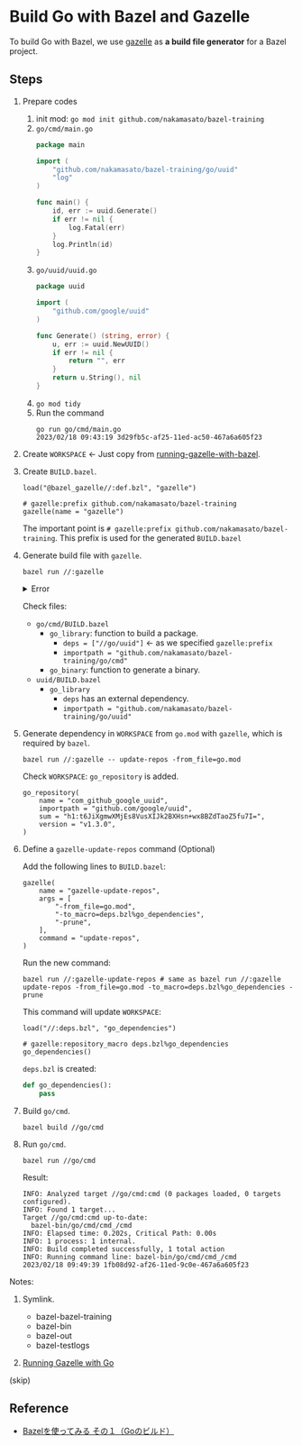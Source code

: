# Build Go with Bazel and Gazelle

To build Go with Bazel, we use [gazelle](https://github.com/bazelbuild/bazel-gazelle) as **a build file generator** for a Bazel project.

## Steps

1. Prepare codes
    1. init mod: `go mod init github.com/nakamasato/bazel-training`
    1. `go/cmd/main.go`
        ```go
        package main

        import (
            "github.com/nakamasato/bazel-training/go/uuid"
            "log"
        )

        func main() {
            id, err := uuid.Generate()
            if err != nil {
                log.Fatal(err)
            }
            log.Println(id)
        }
        ```
    1. `go/uuid/uuid.go`
        ```go
        package uuid

        import (
            "github.com/google/uuid"
        )

        func Generate() (string, error) {
            u, err := uuid.NewUUID()
            if err != nil {
                return "", err
            }
            return u.String(), nil
        }
        ```
    1. `go mod tidy`
    1. Run the command
        ```
        go run go/cmd/main.go
        2023/02/18 09:43:19 3d29fb5c-af25-11ed-ac50-467a6a605f23
        ```
1. Create `WORKSPACE` <- Just copy from [running-gazelle-with-bazel](https://github.com/bazelbuild/bazel-gazelle#running-gazelle-with-bazel).

1. Create `BUILD.bazel`.

    ```
    load("@bazel_gazelle//:def.bzl", "gazelle")

    # gazelle:prefix github.com/nakamasato/bazel-training
    gazelle(name = "gazelle")
    ```

    The important point is `# gazelle:prefix github.com/nakamasato/bazel-training`. This prefix is used for the generated `BUILD.bazel`

1. Generate build file with `gazelle`.

    ```
    bazel run //:gazelle
    ```

    <details><summary>Error</summary>

    ```
    INFO: Analyzed target //:gazelle (1 packages loaded, 2 targets configured).
    INFO: Found 1 target...
    ERROR: /private/var/tmp/_bazel_m.naka/687932582dc396e76af9f4754f6b0686/external/org_golang_x_mod/module/BUILD.bazel:3:11: GoCompilePkg external/org_golang_x_mod/module/module.a [for host] failed: (Exit 1): builder failed: error executing command bazel-out/host/bin/external/go_sdk/builder compilepkg -sdk external/go_sdk -installsuffix darwin_arm64 -src external/org_golang_x_mod/module/module.go -src external/org_golang_x_mod/module/pseudo.go ... (remaining 18 arguments skipped)

    Use --sandbox_debug to see verbose messages from the sandbox and retain the sandbox build root for debugging
    compilepkg: missing strict dependencies:
            /private/var/tmp/_bazel_m.naka/687932582dc396e76af9f4754f6b0686/sandbox/darwin-sandbox/20/execroot/__main__/external/org_golang_x_mod/module/module.go: import of "golang.org/x/xerrors"
    No dependencies were provided.
    Check that imports in Go sources match importpath attributes in deps.
    Target //:gazelle failed to build
    Use --verbose_failures to see the command lines of failed build steps.
    INFO: Elapsed time: 0.339s, Critical Path: 0.14s
    INFO: 9 processes: 9 internal.
    FAILED: Build did NOT complete successfully
    FAILED: Build did NOT complete successfully
    ```

    Solution: add the following to the `WORKSPACE` from ([bazelbuild/bazel-gazelle#1217#issuecomment-1121223764](https://github.com/bazelbuild/bazel-gazelle/issues/1217#issuecomment-1121223764)):

    ```
    go_repository(
        name = "org_golang_x_mod",
        importpath = "golang.org/x/mod",
        sum = "h1:kQgndtyPBW/JIYERgdxfwMYh3AVStj88WQTlNDi2a+o=",
        version = "v0.6.0-dev.0.20220106191415-9b9b3d81d5e3",
        build_external = "external",
    )
    ```

    -> upgrading to bazel 5.3.0 -> no need of this.

    </details>

    Check files:

    - `go/cmd/BUILD.bazel`
        - `go_library`: function to build a package.
            - `deps = ["//go/uuid"]` <- as we specified `gazelle:prefix`
            - `importpath = "github.com/nakamasato/bazel-training/go/cmd"`
        - `go_binary`: function to generate a binary.
    - `uuid/BUILD.bazel`
        - `go_library`
            - `deps` has an external dependency.
            - `importpath = "github.com/nakamasato/bazel-training/go/uuid"`

1. Generate dependency in `WORKSPACE` from `go.mod` with `gazelle`, which is required by `bazel`.

    ```
    bazel run //:gazelle -- update-repos -from_file=go.mod
    ```

    Check `WORKSPACE`: `go_repository` is added.

    ```
    go_repository(
        name = "com_github_google_uuid",
        importpath = "github.com/google/uuid",
        sum = "h1:t6JiXgmwXMjEs8VusXIJk2BXHsn+wx8BZdTaoZ5fu7I=",
        version = "v1.3.0",
    )
    ```

1. Define a `gazelle-update-repos` command (Optional)

    Add the following lines to `BUILD.bazel`:

    ```
    gazelle(
        name = "gazelle-update-repos",
        args = [
            "-from_file=go.mod",
            "-to_macro=deps.bzl%go_dependencies",
            "-prune",
        ],
        command = "update-repos",
    )
    ```

    Run the new command:

    ```
    bazel run //:gazelle-update-repos # same as bazel run //:gazelle update-repos -from_file=go.mod -to_macro=deps.bzl%go_dependencies -prune
    ```

    This command will update `WORKSPACE`:

    ```
    load("//:deps.bzl", "go_dependencies")

    # gazelle:repository_macro deps.bzl%go_dependencies
    go_dependencies()
    ```

    `deps.bzl` is created:

    ```python
    def go_dependencies():
        pass
    ```

1. Build `go/cmd`.

    ```
    bazel build //go/cmd
    ```

1. Run `go/cmd`.

    ```
    bazel run //go/cmd
    ```

    Result:
    ```
    INFO: Analyzed target //go/cmd:cmd (0 packages loaded, 0 targets configured).
    INFO: Found 1 target...
    Target //go/cmd:cmd up-to-date:
      bazel-bin/go/cmd/cmd_/cmd
    INFO: Elapsed time: 0.202s, Critical Path: 0.00s
    INFO: 1 process: 1 internal.
    INFO: Build completed successfully, 1 total action
    INFO: Running command line: bazel-bin/go/cmd/cmd_/cmd
    2023/02/18 09:49:39 1fb08d92-af26-11ed-9c0e-467a6a605f23
    ```

Notes:

1. Symlink.
    - bazel-bazel-training
    - bazel-bin
    - bazel-out
    - bazel-testlogs

1. [Running Gazelle with Go](https://github.com/bazelbuild/bazel-gazelle#running-gazelle-with-go)

(skip)

## Reference
- [Bazelを使ってみる その１（Goのビルド）](https://christina04.hatenablog.com/entry/using-bazel-to-build-go)
